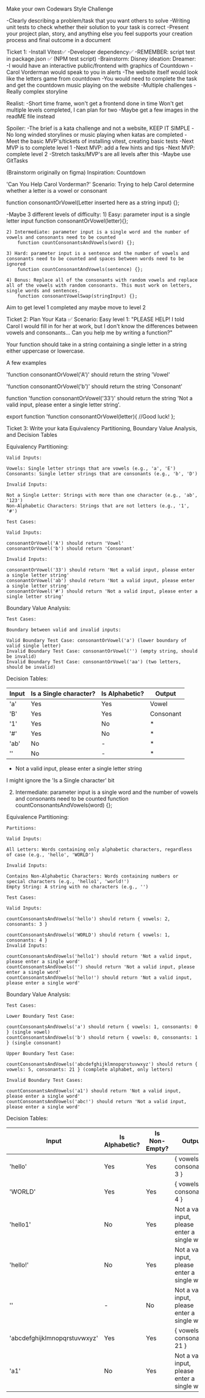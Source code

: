 Make your own Codewars Style Challenge

-Clearly describing a problem/task that you want others to solve
-Writing unit tests to check whether their solution to your task is correct
-Present your project plan, story, and anything else you feel supports your creation process and final outcome in a document

Ticket 1:
-Install Vitest✅
    -Developer dependency✅
    -REMEMBER: script test in package.json ✅
    (NPM test script)
-Brainstorm:
Disney ideation:
Dreamer: 
-I would have an interactive public/frontend with graphics of Countdown
-Carol Vorderman would speak to you in alerts
-The website itself would look like the letters game from countdown 
-You would need to complete the task and get the countdown music playing on the website
-Multiple challenges
-Really complex storyline

Realist:
-Short time frame, won't get a frontend done in time
                Won't get multiple levels completed, I can plan for two
-Maybe get a few images in the readME file instead 


Spoiler:
-The brief is a kata challenge and not a website, KEEP IT SIMPLE
-No long winded storylines or music playing when katas are completed
-Meet the basic MVP's/tickets of installing vitest, creating basic tests 
-Next MVP is to complete level 1
-Next MVP: add a few hints and tips
-Next MVP: complete level 2 
-Stretch tasks/MVP's are all levels after this 
-Maybe use GitTasks

(Brainstorm originally on figma)
Inspiration: Countdown

'Can You Help Carol Vorderman?'
Scenario: Trying to help Carol determine whether a letter is a vowel or consonant

function consonantOrVowel(Letter inserted here as a string input) {};

-Maybe 3 different levels of difficulty:
    1) Easy: parameter input is a single letter input
        function consonantOrVowel(letter){};

    2) Intermediate: parameter input is a single word and the number of vowels and consonants need to be counted
        function countConsonantsAndVowels(word) {};

    3) Hard: parameter input is a sentence and the number of vowels and consonants need to be counted and spaces between words need to be ignored
        function countConsonantAndVowels(sentence) {};

    4) Bonus: Replace all of the consonants with random vowels and replace all of the vowels with random consonants. This must work on letters, single words and sentences.
        function consonantVowelSwap(stringInput) {};

Aim to get level 1 completed any maybe move to level 2

Ticket 2: Plan Your Kata ✅
Scenario: 
Easy level 1:
"PLEASE HELP! I told Carol I would fill in for her at work, but I don't know the differences between vowels and consonants... 
Can you help me by writing a function?"

Your function should take in a string containing a single letter in a string either uppercase or lowercase.

A few examples 

 'function consonantOrVowel('A')' should return the string 'Vowel'

  'function consonantOrVowel('b')' should return the string 'Consonant'

  function  'function consonantOrVowel('33')' should return the string 'Not a valid input, please enter a single letter string'.

  export function  'function consonantOrVowel(letter){
//Good luck!
  };

Ticket 3: Write your kata
Equivalency Partitioning, Boundary Value Analysis, and Decision Tables 

Equivalency Partitioning:

    Valid Inputs:

    Vowels: Single letter strings that are vowels (e.g., 'a', 'E')
    Consonants: Single letter strings that are consonants (e.g., 'b', 'D')

    Invalid Inputs:

    Not a Single Letter: Strings with more than one character (e.g., 'ab', '123')
    Non-Alphabetic Characters: Strings that are not letters (e.g., '1', '#')

    Test Cases:

    Valid Inputs:

    consonantOrVowel('A') should return 'Vowel'
    consonantOrVowel('b') should return 'Consonant'
    
    Invalid Inputs:

    consonantOrVowel('33') should return 'Not a valid input, please enter a single letter string'
    consonantOrVowel('ab') should return 'Not a valid input, please enter a single letter string'
    consonantOrVowel('#') should return 'Not a valid input, please enter a single letter string'

Boundary Value Analysis:

    Test Cases:

    Boundary between valid and invalid inputs:

    Valid Boundary Test Case: consonantOrVowel('a') (lower boundary of valid single letter)
    Invalid Boundary Test Case: consonantOrVowel('') (empty string, should be invalid)
    Invalid Boundary Test Case: consonantOrVowel('aa') (two letters, should be invalid)

Decision Tables:
 
| Input | Is a Single character? | Is Alphabetic? | Output    |
|-------|-------------------   |----------------|-----------|
| 'a'   | Yes                  | Yes            | Vowel     |
| 'B'   | Yes                  | Yes            | Consonant |
| '1'   | Yes                  | No             | *         |
| '#'   | Yes                  | No             | *         |
| 'ab'  | No                   | -              | *         |
| ''    | No                   | -              | *         |

* Not a valid input, please enter a single letter string 

I might ignore the 'Is a Single character' bit 

2) Intermediate: parameter input is a single word and the number of vowels and consonants need to be counted
        function countConsonantsAndVowels(word) {};

Equivalence Partitioning:

    Partitions:

    Valid Inputs:

    All Letters: Words containing only alphabetic characters, regardless of case (e.g., 'hello', 'WORLD')

    Invalid Inputs:

    Contains Non-Alphabetic Characters: Words containing numbers or special characters (e.g., 'hello1', 'world!')
    Empty String: A string with no characters (e.g., '')

    Test Cases:

    Valid Inputs:

    countConsonantsAndVowels('hello') should return { vowels: 2, consonants: 3 }

    countConsonantsAndVowels('WORLD') should return { vowels: 1, consonants: 4 }
    Invalid Inputs:

    countConsonantsAndVowels('hello1') should return 'Not a valid input, please enter a single word'
    countConsonantsAndVowels('') should return 'Not a valid input, please enter a single word'
    countConsonantsAndVowels('hello!') should return 'Not a valid input, please enter a single word'

Boundary Value Analysis:

    Test Cases:

    Lower Boundary Test Case:

    countConsonantsAndVowels('a') should return { vowels: 1, consonants: 0 } (single vowel)
    countConsonantsAndVowels('b') should return { vowels: 0, consonants: 1 } (single consonant)

    Upper Boundary Test Case:

    countConsonantsAndVowels('abcdefghijklmnopqrstuvwxyz') should return { vowels: 5, consonants: 21 } (complete alphabet, only letters)

    Invalid Boundary Test Cases:

    countConsonantsAndVowels('a1') should return 'Not a valid input, please enter a single word'
    countConsonantsAndVowels('abc!') should return 'Not a valid input, please enter a single word'

Decision Tables:

| Input              | Is Alphabetic? | Is Non-Empty? | Output                                          |
|--------------------|----------------|---------------|-------------------------------------------------|
| 'hello'            | Yes            | Yes           | { vowels: 2, consonants: 3 }                    |
| 'WORLD'            | Yes            | Yes           | { vowels: 1, consonants: 4 }                    |
| 'hello1'           | No             | Yes           | Not a valid input, please enter a single word   |
| 'hello!'           | No             | Yes           | Not a valid input, please enter a single word   |
| ''                 | -              | No            | Not a valid input, please enter a single word   |
| 'abcdefghijklmnopqrstuvwxyz' | Yes | Yes | { vowels: 5, consonants: 21 }                   |
| 'a1'               | No             | Yes           | Not a valid input, please enter a single word   |